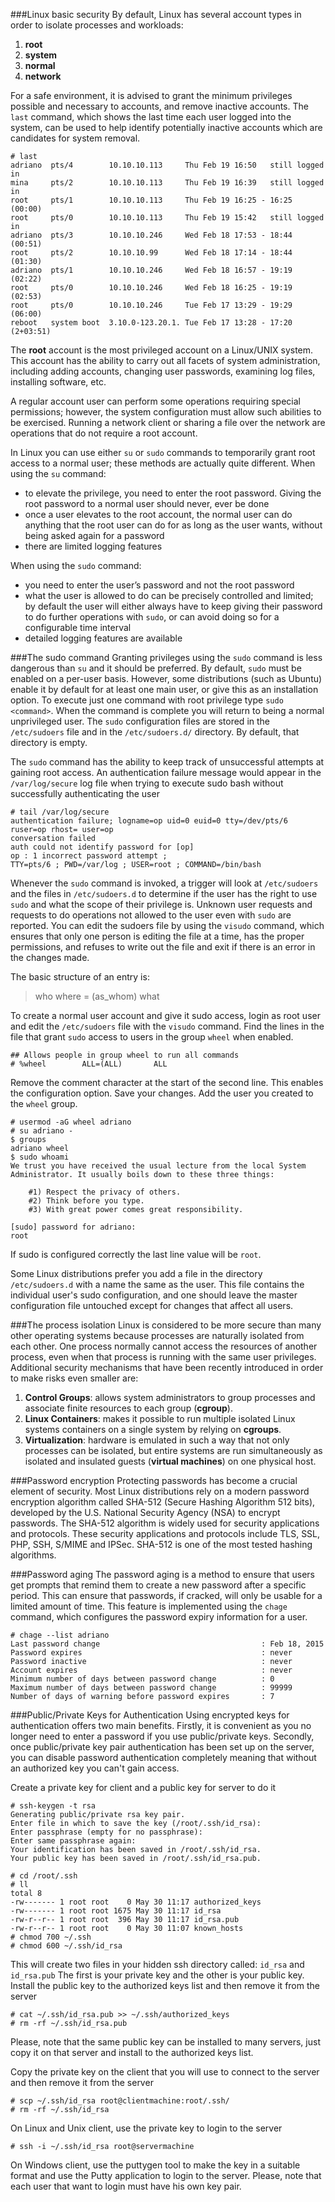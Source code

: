 ###Linux basic security
By default, Linux has several account types in order to isolate processes and workloads:

1. **root**
2. **system**
2. **normal**
3. **network**

For a safe environment, it is advised to grant the minimum privileges possible and necessary to accounts, and remove inactive accounts. The ``last`` command, which shows the last time each user logged into the system, can be used to help identify potentially inactive accounts which are candidates for system removal.
```
# last
adriano  pts/4        10.10.10.113     Thu Feb 19 16:50   still logged in
mina     pts/2        10.10.10.113     Thu Feb 19 16:39   still logged in
root     pts/1        10.10.10.113     Thu Feb 19 16:25 - 16:25  (00:00)
root     pts/0        10.10.10.113     Thu Feb 19 15:42   still logged in
adriano  pts/3        10.10.10.246     Wed Feb 18 17:53 - 18:44  (00:51)
root     pts/2        10.10.10.99      Wed Feb 18 17:14 - 18:44  (01:30)
adriano  pts/1        10.10.10.246     Wed Feb 18 16:57 - 19:19  (02:22)
root     pts/0        10.10.10.246     Wed Feb 18 16:25 - 19:19  (02:53)
root     pts/0        10.10.10.246     Tue Feb 17 13:29 - 19:29  (06:00)
reboot   system boot  3.10.0-123.20.1. Tue Feb 17 13:28 - 17:20 (2+03:51)
```

The **root** account is the most privileged account on a Linux/UNIX system. This account has the ability to carry out all facets of system administration, including adding accounts, changing user passwords, examining log files, installing software, etc. 

A regular account user can perform some operations requiring special permissions; however, the system configuration must allow such abilities to be exercised. Running a network client or sharing a file over the network are operations that do not require a root account.

In Linux you can use either ``su`` or ``sudo`` commands to temporarily grant root access to a normal user; these methods are actually quite different. When using the ``su`` command:

* to elevate the privilege, you need to enter the root password. Giving the root password to a normal user should never, ever be done
* once a user elevates to the root account, the normal user can do anything that the root user can do for as long as the user wants, without being asked again for a password
* there are limited logging features

When using the ``sudo`` command:

* you need to enter the user’s password and not the root password
* what the user is allowed to do can be precisely controlled and limited; by default the user will either always have to keep giving their password to do further operations with ``sudo``, or can avoid doing so for a configurable time interval
* detailed logging features are available

###The sudo command
Granting privileges using the ``sudo`` command is less dangerous than ``su`` and it should be preferred. By default, ``sudo`` must be enabled on a per-user basis. However, some distributions (such as Ubuntu) enable it by default for at least one main user, or give this as an installation option. To execute just one command with root privilege type ``sudo <command>``. When the command is complete you will return to being a normal unprivileged user. The ``sudo`` configuration files are stored in the ``/etc/sudoers`` file and in the ``/etc/sudoers.d/`` directory. By default, that directory is empty.

The ``sudo`` command has the ability to keep track of unsuccessful attempts at gaining root access. An authentication failure message would appear in the ``/var/log/secure`` log file  when trying to execute sudo bash without successfully authenticating the user

```
# tail /var/log/secure
authentication failure; logname=op uid=0 euid=0 tty=/dev/pts/6 ruser=op rhost= user=op
conversation failed
auth could not identify password for [op]
op : 1 incorrect password attempt ;
TTY=pts/6 ; PWD=/var/log ; USER=root ; COMMAND=/bin/bash
```

Whenever the ``sudo`` command is invoked, a trigger will look at ``/etc/sudoers`` and the files in ``/etc/sudoers.d`` to determine if the user has the right to use ``sudo`` and what the scope of their privilege is. Unknown user requests and requests to do operations not allowed to the user even with ``sudo`` are reported. You can edit the sudoers file by using the ``visudo`` command, which ensures that only one person is editing the file at a time, has the proper permissions, and refuses to write out the file and exit if there is an error in the changes made.

The basic structure of an entry is:
> who where = (as_whom) what

To create a normal user account and give it sudo access, login as root user and edit the ``/etc/sudoers`` file with the ``visudo`` command. Find the lines in the file that grant ``sudo`` access to users in the group ``wheel`` when enabled.
```
## Allows people in group wheel to run all commands
# %wheel        ALL=(ALL)       ALL
```
Remove the comment character at the start of the second line. This enables the configuration option. Save your changes. Add the user you created to the ``wheel`` group.
```
# usermod -aG wheel adriano
# su adriano -
$ groups
adriano wheel
$ sudo whoami
We trust you have received the usual lecture from the local System
Administrator. It usually boils down to these three things:

    #1) Respect the privacy of others.
    #2) Think before you type.
    #3) With great power comes great responsibility.

[sudo] password for adriano:
root
```
If sudo is configured correctly the last line value will be ``root``.

Some Linux distributions prefer you add a file in the directory ``/etc/sudoers.d`` with a name the same as the user. This file contains the individual user's sudo configuration, and one should leave the master configuration file untouched except for changes that affect all users.

###The process isolation
Linux is considered to be more secure than many other operating systems because processes are naturally isolated from each other. One process normally cannot access the resources of another process, even when that process is running with the same user privileges. Additional security mechanisms that have been recently introduced in order to make risks even smaller are:

1. **Control Groups**: allows system administrators to group processes and associate finite resources to each group (**cgroup**).
2. **Linux Containers**: makes it possible to run multiple isolated Linux systems containers on a single system by relying on **cgroups**.
3. **Virtualization**: hardware is emulated in such a way that not only processes can be isolated, but entire systems are run simultaneously as isolated and insulated guests (**virtual machines**) on one physical host.

###Password encryption
Protecting passwords has become a crucial element of security. Most Linux distributions rely on a modern password encryption algorithm called SHA-512 (Secure Hashing Algorithm 512 bits), developed by the U.S. National Security Agency (NSA) to encrypt passwords. The SHA-512 algorithm is widely used for security applications and protocols. These security applications and protocols include TLS, SSL, PHP, SSH, S/MIME and IPSec. SHA-512 is one of the most tested hashing algorithms.

###Password aging
The password aging is a method to ensure that users get prompts that remind them to create a new password after a specific period. This can ensure that passwords, if cracked, will only be usable for a limited amount of time. This feature is implemented using the ``chage`` command, which configures the password expiry information for a user.
```
# chage --list adriano
Last password change                                    : Feb 18, 2015
Password expires                                        : never
Password inactive                                       : never
Account expires                                         : never
Minimum number of days between password change          : 0
Maximum number of days between password change          : 99999
Number of days of warning before password expires       : 7
```

###Public/Private Keys for Authentication
Using encrypted keys for authentication offers two main benefits. Firstly, it is convenient as you no longer need to enter a password if you use public/private keys. Secondly, once public/private key pair authentication has been set up on the server, you can disable password authentication completely meaning that without an authorized key you can't gain access.

Create a private key for client and a public key for server to do it
```
# ssh-keygen -t rsa
Generating public/private rsa key pair.
Enter file in which to save the key (/root/.ssh/id_rsa):
Enter passphrase (empty for no passphrase):
Enter same passphrase again:
Your identification has been saved in /root/.ssh/id_rsa.
Your public key has been saved in /root/.ssh/id_rsa.pub.

# cd /root/.ssh
# ll
total 8
-rw------- 1 root root    0 May 30 11:17 authorized_keys
-rw------- 1 root root 1675 May 30 11:17 id_rsa
-rw-r--r-- 1 root root  396 May 30 11:17 id_rsa.pub
-rw-r--r-- 1 root root    0 May 30 11:07 known_hosts
# chmod 700 ~/.ssh
# chmod 600 ~/.ssh/id_rsa
```

This will create two files in your hidden ssh directory called: ``id_rsa`` and ``id_rsa.pub`` The first is your private key and the other is your public key. Install the public key to the authorized keys list and then remove it from the server
```
# cat ~/.ssh/id_rsa.pub >> ~/.ssh/authorized_keys
# rm -rf ~/.ssh/id_rsa.pub
```
Please, note that the same public key can be installed to many servers, just copy it on that server and install to the authorized keys list.

Copy the private key on the client that you will use to connect to the server and then remove it from the server
```
# scp ~/.ssh/id_rsa root@clientmachine:root/.ssh/
# rm -rf ~/.ssh/id_rsa
```

On Linux and Unix client, use the private key to login to the server
```
# ssh -i ~/.ssh/id_rsa root@servermachine
```

On Windows client, use the puttygen tool to make the key in a suitable format and use the Putty application to login to the server. Please, note that each user that want to login must have his own key pair.
